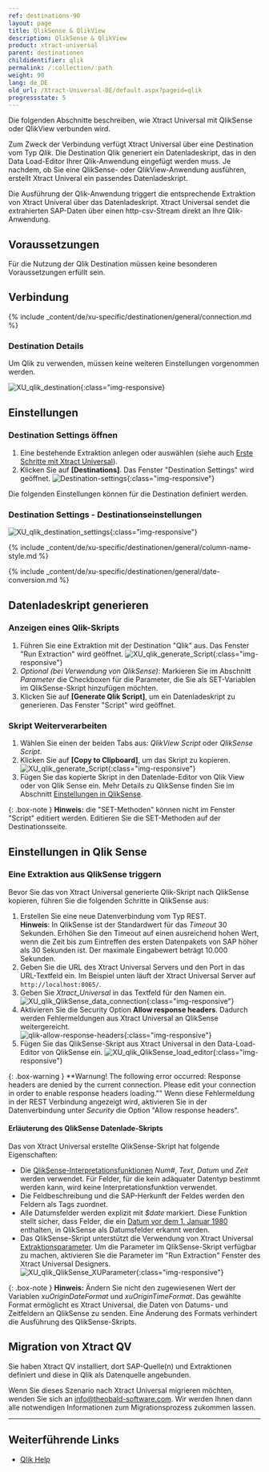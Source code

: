 ```yaml
---
ref: destinations-90
layout: page
title: QlikSense & QlikView
description: QlikSense & QlikView
product: xtract-universal
parent: destinationen
childidentifier: qlik
permalink: /:collection/:path
weight: 90
lang: de_DE
old_url: /Xtract-Universal-DE/default.aspx?pageid=qlik
progressstate: 5
---
```


Die folgenden Abschnitte beschreiben, wie Xtract Universal mit QlikSense oder QlikView verbunden wird.

Zum Zweck der Verbindung verfügt Xtract Universal über eine Destination vom Typ *Qlik*. Die Destination Qlik generiert ein Datenladeskript, das in den Data Load-Editor Ihrer Qlik-Anwendung eingefügt werden muss. Je nachdem, ob Sie eine QlikSense- oder QlikView-Anwendung ausführen, erstellt Xtract Univeral ein passendes Datenladeskript.

Die Ausführung der Qlik-Anwendung triggert die entsprechende Extraktion von Xtract Univeral über das Datenladeskript. Xtract Universal sendet die extrahierten SAP-Daten über einen http-csv-Stream direkt an Ihre Qlik-Anwendung.

## Voraussetzungen
Für die Nutzung der Qlik Destination müssen keine besonderen Voraussetzungen erfüllt sein.


## Verbindung

{% include _content/de/xu-specific/destinationen/general/connection.md %}	

### Destination Details
Um Qlik zu verwenden, müssen keine weiteren Einstellungen vorgenommen werden.

![XU_qlik_destination](/img/content/XU_qlik_destination.png){:class="img-responsive}


## Einstellungen
### Destination Settings öffnen

1. Eine bestehende Extraktion anlegen oder auswählen (siehe auch [Erste Schritte mit Xtract Universal](../erste-schritte/eine-neue-extraktion-anlegen)).
2. Klicken Sie auf **[Destinations]**. Das Fenster "Destination Settings" wird geöffnet.
![Destination-settings](/img/content/xu/xu_designer_destination.png){:class="img-responsive"}

Die folgenden Einstellungen können für die Destination definiert werden. 
  
### Destination Settings - Destinationseinstellungen

![XU_qlik_destination_settings](/img/content/XU_qlik_destination_settings.png){:class="img-responsive"}

{% include _content/de/xu-specific/destinationen/general/column-name-style.md %}

{% include _content/de/xu-specific/destinationen/general/date-conversion.md %}

## Datenladeskript generieren

### Anzeigen eines Qlik-Skripts
1. Führen Sie eine Extraktion mit der Destination "Qlik" aus. Das Fenster "Run Extraction" wird geöffnet.
![XU_qlik_generate_Script](/img/content/XU_qlik_generate_Script.png){:class="img-responsive"}
2. *Optional (bei Verwendung von QlikSense)*: Markieren Sie im Abschnitt *Parameter* die Checkboxen für die Parameter, die Sie als SET-Variablen im QlikSense-Skript hinzufügen möchten.
3. Klicken Sie auf **[Generate Qlik Script]**, um ein Datenladeskript zu generieren. Das Fenster "Script" wird geöffnet.

### Skript Weiterverarbeiten
1. Wählen Sie einen der beiden Tabs aus: *QlikView Script* oder *QlikSense Script*.
2. Klicken Sie auf **[Copy to Clipboard]**, um das Skript zu kopieren.
![XU_qlik_generate_Script](/img/content/XU_qlik_generate_Script_2.png){:class="img-responsive"}
3. Fügen Sie das kopierte Skript in den Datenlade-Editor von Qlik View oder von Qlik Sense ein.
Mehr Details zu QlikSense finden Sie im Abschnitt [Einstellungen in QlikSense](#einstellungen_in_qlik_sense).

{: .box-note }
**Hinweis:** die "SET-Methoden" können nicht im Fenster "Script" editiert werden. Editieren Sie die SET-Methoden auf der Destinationsseite.  


## Einstellungen in Qlik Sense

### Eine Extraktion aus QlikSense triggern

Bevor Sie das von Xtract Universal generierte Qlik-Skript nach QlikSense kopieren, führen Sie die folgenden Schritte in QlikSense aus:

1. Erstellen Sie eine neue Datenverbindung vom Typ REST. <br>
**Hinweis**: In QlikSense ist der Standardwert für das *Timeout* 30 Sekunden. Erhöhen Sie den Timeout auf einen ausreichend hohen Wert, wenn die Zeit bis zum Eintreffen des ersten Datenpakets von SAP höher als 30 Sekunden ist. Der maximale Eingabewert beträgt 10.000 Sekunden.
2. Geben Sie die URL des Xtract Universal Servers und den Port in das URL-Textfeld ein. Im Beispiel unten läuft der Xtract Universal Server auf `http://localhost:8065/`.
3. Geben Sie *Xtract_Universal* in das Textfeld für den Namen ein.
![XU_qlik_QlikSense_data_connection](/img/content/XU_qlik_QlikSense_data_connection.png){:class="img-responsive"}
4. Aktivieren Sie die Security Option **Allow response headers**. Dadurch werden Fehlermeldungen aus Xtract Universal an QlikSense weitergereicht.<br>
![qlik-allow-response-headers](/img/content/xu/qlik-allow-response-headers.png){:class="img-responsive"}
5. Fügen Sie das QlikSense-Skript aus Xtract Universal in den Data-Load-Editor von QlikSense ein.
![XU_qlik_QlikSense_load_editor](/img/content/XU_qlik_QlikSense_load_editor.png){:class="img-responsive"}


{: .box-warning }
**Warnung! The following error occurred: Response headers are denied by the current connection. Please edit your connection in order to enable response headers loading.""
Wenn diese Fehlermeldung in der REST Verbindung angezeigt wird, aktivieren Sie in der Datenverbindung unter *Security* die Option "Allow response headers".

#### Erläuterung des QlikSense Datenlade-Skripts 

Das von Xtract Universal erstellte QlikSense-Skript hat folgende Eigenschaften:
- Die [QlikSense-Interpretationsfunktionen](https://help.qlik.com/en-US/sense/June2020/Subsystems/Hub/Content/Sense_Hub/Scripting/InterpretationFunctions/interpretation-functions.htm) *Num#*, *Text*, *Datum* und *Zeit* werden verwendet. Für Felder, für die kein adäquater Datentyp bestimmt werden kann, wird keine Interpretationsfunktion verwendet. 
- Die Feldbeschreibung und die SAP-Herkunft der Feldes werden den Feldern als Tags zuordnet.
- Alle Datumsfelder  werden explizit mit *$date* markiert. Diese Funktion stellt sicher, dass Felder, die ein [Datum vor dem 1. Januar 1980](https://help.qlik.com/en-US/sense/April2020/Subsystems/Hub/Content/Sense_Hub/Scripting/date-time-interpretation.htm) enthalten, in QlikSense als Datumsfelder erkannt werden.
- Das QlikSense-Skript unterstützt die Verwendung von Xtract Universal [Extraktionsparameter](../extraktionen-ausfuehren-und-einplanen/extraktionsparameter).
Um die Parameter im QlikSense-Skript verfügbar zu machen, aktivieren Sie die Parameter im "Run Extraction" Fenster des Xtract Universal Designers.<br>
![XU_qlik_QlikSense_XUParameter](/img/content/XU_qlik_QlikSense_XUParameter.png){:class="img-responsive"}

{: .box-note }
**Hinweis:** Ändern Sie nicht den zugewiesenen Wert der Variablen *xuOriginDateFormat* und *xuOriginTimeFormat*.
Das gewählte Format ermöglicht es Xtract Universal, die Daten von Datums- und Zeitfeldern an QlikSense zu senden. Eine Änderung des Formats verhindert die Ausführung des QlikSense-Skripts.

## Migration von Xtract QV

Sie haben Xtract QV installiert, dort SAP-Quelle(n) und Extraktionen definiert und diese in Qlik als Datenquelle angebunden.<br>

Wenn Sie dieses Szenario nach Xtract Universal migrieren möchten, wenden Sie sich an [info@theobald-software.com](mailto:info@theobald-software.com).
Wir werden Ihnen dann alle notwendigen Informationen zum Migrationsprozess zukommen lassen.


****
## Weiterführende Links

- [Qlik Help](https://help.qlik.com/)